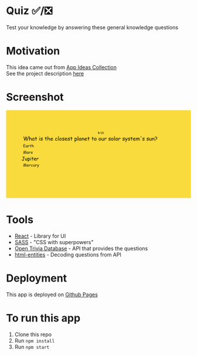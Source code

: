# Quiz ✅/❎

Test your knowledge by answering these general knowledge questions

# Motivation

This idea came out from [App Ideas Collection](https://github.com/florinpop17/app-ideas)  
See the project description [here](./PROJECT_IDEA.md)

# Screenshot

<img src='./docs/Screenshot.png' alt='Question saying: What is the closest planet to our solar systems sun?. Answers are Earth, Mars, Jupiter(focused text) and Mercury' width='1000' />

# Tools
* [React](https://es.reactjs.org/) - Library for UI
* [SASS](https://sass-lang.com/) - "CSS with superpowers"
* [Open Trivia Database](https://opentdb.com/api_config.php) - API that provides the questions
* [html-entities](https://www.npmjs.com/package/html-entities) - Decoding questions from API

# Deployment

This app is deployed on [Github Pages](https://oscaramos.github.io/Quiz/)

# To run this app
1. Clone this repo
2. Run ```npm install```
3. Run ```npm start```
